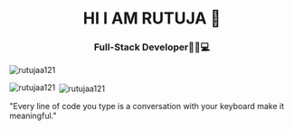 <h1 align="center">HI I AM RUTUJA 👋</h1>
<h3 align="center">Full-Stack Developer👩‍💻💻</h3>
<p align="left"> <img src="https://komarev.com/ghpvc/?username=rutujaa121&label=Profile%20views&color=0e75b6&style=flat" alt="rutujaa121" /> </p>

<p><img align="left" src="https://github-readme-stats.vercel.app/api/top-langs?username=rutujaa121&show_icons=true&locale=en&layout=compact" alt="rutujaa121" /></p>

<p>&nbsp;<img align="center" src="https://github-readme-stats.vercel.app/api?username=rutujaa121&show_icons=true&locale=en" alt="rutujaa121" /></p>


  "Every line of code you type is a conversation with your keyboard make it meaningful." 
  
<!--
**rutujaa121/rutujaa121** is a ✨ _special_ ✨ repository because its `README.md` (this file) appears on your GitHub profile.

Here are some ideas to get you started:

- 🔭 I’m currently working on ...
- 🌱 I’m currently learning ...
- 👯 I’m looking to collaborate on ...
- 🤔 I’m looking for help with ...
- 💬 Ask me about ...
- 📫 How to reach me: ...
- 😄 Pronouns: ...
- ⚡ Fun fact: ...
-->

